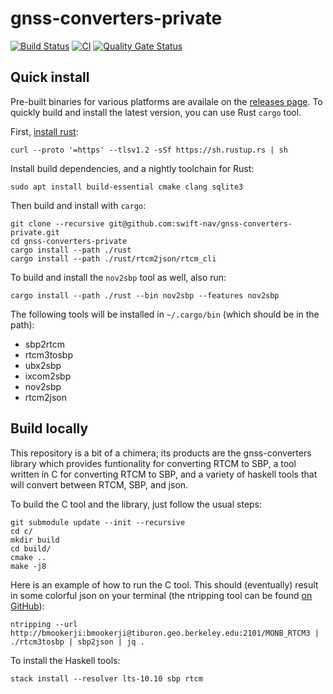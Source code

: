 gnss-converters-private
=======================

[![Build Status](https://jenkins-webhooks.ci.swift-nav.com/buildStatus/icon?job=swift-nav/gnss-converters-private/master&subject=Jenkins&style=flat)](https://jenkins.ci.swift-nav.com/job/swift-nav/job/gnss-converters-private/job/master/) [![CI](https://github.com/swift-nav/gnss-converters-private/actions/workflows/ci.yaml/badge.svg)](https://github.com/swift-nav/gnss-converters-private/actions/workflows/ci.yaml) [![Quality Gate Status](https://sonarcloud.io/api/project_badges/measure?project=swift-nav_gnss-converters-private&metric=alert_status&token=b5bc9e8c800e8c371ae68e0e8c2471eb73d389c2)](https://sonarcloud.io/dashboard?id=swift-nav_gnss-converters-private)

## Quick install

Pre-built binaries for various platforms are availale on the [releases page][5].
To quickly build and install the latest version, you can use Rust `cargo` tool.

First, [install rust][6]:

```
curl --proto '=https' --tlsv1.2 -sSf https://sh.rustup.rs | sh
```

Install build dependencies, and a nightly toolchain for Rust:

```
sudo apt install build-essential cmake clang sqlite3
```

Then build and install with `cargo`:

```
git clone --recursive git@github.com:swift-nav/gnss-converters-private.git
cd gnss-converters-private
cargo install --path ./rust
cargo install --path ./rust/rtcm2json/rtcm_cli
```

To build and install the `nov2sbp` tool as well, also run:

```
cargo install --path ./rust --bin nov2sbp --features nov2sbp
```

The following tools will be installed in `~/.cargo/bin` (which should be in the path):

- sbp2rtcm
- rtcm3tosbp
- ubx2sbp
- ixcom2sbp
- nov2sbp
- rtcm2json

## Build locally

This repository is a bit of a chimera; its products are the
gnss-converters library which provides funtionality for converting
RTCM to SBP, a tool written in C for converting RTCM to SBP, and a
variety of haskell tools that will convert between RTCM, SBP, and
json.

To build the C tool and the library, just follow the usual steps:

```
git submodule update --init --recursive
cd c/
mkdir build
cd build/
cmake ..
make -j8
```

Here is an example of how to run the C tool.  This should (eventually)
result in some colorful json on your terminal (the ntripping tool
can be found [on GitHub](https://github.com/swift-nav/ntripping)):

```
ntripping --url http://bmookerji:bmookerji@tiburon.geo.berkeley.edu:2101/MONB_RTCM3 | ./rtcm3tosbp | sbp2json | jq .
```

To install the Haskell tools:

```
stack install --resolver lts-10.10 sbp rtcm
```

[5]: https://github.com/swift-nav/gnss-converters-private/releases
[6]: https://www.rust-lang.org/tools/install
